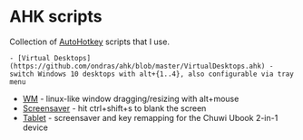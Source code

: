 # AHK scripts

Collection of [AutoHotkey](https://www.autohotkey.com/) scripts that I use.

    - [Virtual Desktops](https://github.com/ondras/ahk/blob/master/VirtualDesktops.ahk) - switch Windows 10 desktops with alt+{1..4}, also configurable via tray menu
  - [WM](https://github.com/ondras/ahk/blob/master/WM.ahk) - linux-like window dragging/resizing with alt+mouse
  - [Screensaver](https://github.com/ondras/ahk/blob/master/Screensaver.ahk) - hit ctrl+shift+s to blank the screen
  - [Tablet](https://github.com/ondras/ahk/blob/master/Tablet.ahk) - screensaver and key remapping for the Chuwi Ubook 2-in-1 device
